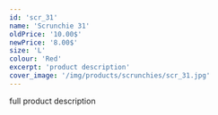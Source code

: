 ```yaml
---
id: 'scr_31'
name: 'Scrunchie 31'
oldPrice: '10.00$'
newPrice: '8.00$'
size: 'L'
colour: 'Red'
excerpt: 'product description'
cover_image: '/img/products/scrunchies/scr_31.jpg'
---
```

full product description
